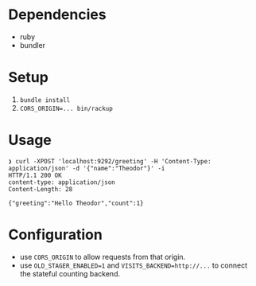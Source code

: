 # Dependencies

- ruby
- bundler

# Setup

1. `bundle install`
2. `CORS_ORIGIN=... bin/rackup`

# Usage

```
❯ curl -XPOST 'localhost:9292/greeting' -H 'Content-Type: application/json' -d '{"name":"Theodor"}' -i
HTTP/1.1 200 OK
content-type: application/json
Content-Length: 28

{"greeting":"Hello Theodor","count":1}
```

# Configuration

- use `CORS_ORIGIN` to allow requests from that origin.
- use `OLD_STAGER_ENABLED=1` and `VISITS_BACKEND=http://...` to connect the
  stateful counting backend.
